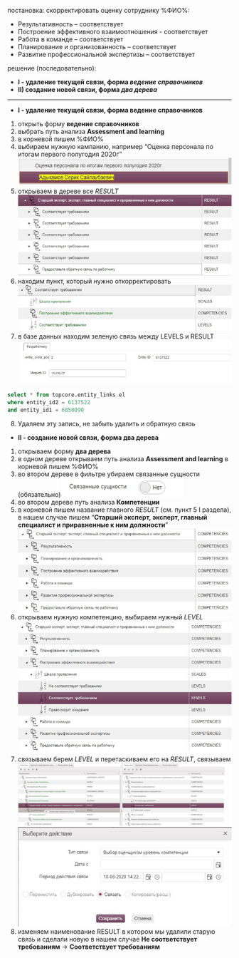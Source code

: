 постановка:
 скорректировать оценку сотруднику %ФИО%:
- Результативность – соответствует
- Построение эффективного взаимоотношения - соответствует
- Работа в команде – соответствует
- Планирование и организованность – соответствует
- Развитие профессиональной экспертизы – соответствует

решение (последовательно):
- **I - удаление текущей связи, форма _ведение справочников_**
- **II) создание новой связи, форма _два дерева_**
----------------------------------------------------------------------------------------------------------
- **I - удаление текущей связи, форма ведение справочников**
1. открыть форму **ведение справочников**
2. выбрать путь анализа **Assessment and learning**
3. в корневой пишем %ФИО%
4. выбираем нужную кампанию, например “Оценка персонала по итогам первого полугодия 2020г”
![topcore_files_132904](uploads/5d86053f3074e1a5adc0802ae457a3e7/topcore_files_132904.jpg)
5. открываем в дереве все _RESULT_ 
![topcore_files_132904__1_](uploads/f41a7fab28d593d9215c6aec22159f2e/topcore_files_132904__1_.jpg)
6. находим пункт, который нужно откорректировать
![topcore_files_132904__2_](uploads/d143c0a534c1e44c51d70ab4276b612b/topcore_files_132904__2_.jpg)
7. в базе данных находим зеленую связь между LEVELS и RESULT
![topcore_files_132904__3_](uploads/bd9ab4f19f28134183ff5c08cba19805/topcore_files_132904__3_.jpg)
```sql
select * from topcore.entity_links el
where entity_id2 = 6137522
and entity_id1 = 6850090
```
8. Удаляем эту запись, не забыть удалить и обратную связь


- **II - создание новой связи, форма два дерева**
1. открываем форму **два дерева**
2. в одном дереве открываем путь анализа **Assessment and learning** в корневой пишем %ФИО%
3. во втором дереве в фильтре убираем связанные сущности (обязательно)![topcore_files_132904__4_](uploads/0e6b6449a7e509c0e64ffc8217259d4e/topcore_files_132904__4_.jpg)
4. во втором дереве путь анализа **Компетенции**
5. в корневой пишем название главного _RESULT_ (см. пункт 5 I раздела), в нашем случае пишем “**Старший эксперт, эксперт, главный специалист и приравненные к ним должности**”
![topcore_files_132904__5_](uploads/2c3fcc1020c2f967fc82ca0672fd2883/topcore_files_132904__5_.jpg)
6. открываем нужную компетенцию, выбираем нужный _LEVEL_![topcore_files_132904__6_](uploads/c7955b96d030af3d82bb2cbdebab542e/topcore_files_132904__6_.jpg)
7. связываем берем _LEVEL_ и перетаскиваем его на  _RESULT_, связываем
![topcore_files_132904__7_](uploads/9b61d1654d4bc91150037eca94af5936/topcore_files_132904__7_.jpg)
![topcore_files_132904__8_](uploads/a86ce0548f7642bc7459e37e09352372/topcore_files_132904__8_.jpg)
8. изменяем наименование RESULT в котором мы удалили старую связь и сделали новую в нашем случае **Не соответствует требованиям** -> **Соответствует требованиям**

